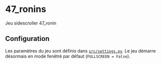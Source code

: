 # 47_ronins
Jeu sidescroller 47_ronin

## Configuration

Les paramètres du jeu sont définis dans [`src/settings.py`](src/settings.py). Le jeu
démarre désormais en mode fenêtré par défaut (`FULLSCREEN = False`).
